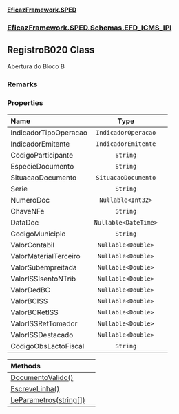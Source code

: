 #### [EficazFramework.SPED](EficazFrameworkSPED.md 'EficazFramework SPED')
### [EficazFramework.SPED.Schemas.EFD_ICMS_IPI](EficazFramework.SPED.Schemas.EFD_ICMS_IPI.md 'EficazFramework.SPED.Schemas.EFD_ICMS_IPI')

## RegistroB020 Class

Abertura do Bloco B

### Remarks
### Properties

| Name | Type | |
| :--- | :---: | :--- |
| IndicadorTipoOperacao | `IndicadorOperacao` |  |
| IndicadorEmitente | `IndicadorEmitente` |  |
| CodigoParticipante | `String` |  |
| EspecieDocumento | `String` |  |
| SituacaoDocumento | `SituacaoDocumento` |  |
| Serie | `String` |  |
| NumeroDoc | `Nullable<Int32>` |  |
| ChaveNFe | `String` |  |
| DataDoc | `Nullable<DateTime>` |  |
| CodigoMunicipio | `String` |  |
| ValorContabil | `Nullable<Double>` |  |
| ValorMaterialTerceiro | `Nullable<Double>` |  |
| ValorSubempreitada | `Nullable<Double>` |  |
| ValorISSIsentoNTrib | `Nullable<Double>` |  |
| ValorDedBC | `Nullable<Double>` |  |
| ValorBCISS | `Nullable<Double>` |  |
| ValorBCRetISS | `Nullable<Double>` |  |
| ValorISSRetTomador | `Nullable<Double>` |  |
| ValorISSDestacado | `Nullable<Double>` |  |
| CodigoObsLactoFiscal | `String` |  |

| Methods | |
| :--- | :--- |
| [DocumentoValido()](EficazFramework.SPED.Schemas.EFD_ICMS_IPI/RegistroB020/DocumentoValido().md 'EficazFramework.SPED.Schemas.EFD_ICMS_IPI.RegistroB020.DocumentoValido()') | |
| [EscreveLinha()](EficazFramework.SPED.Schemas.EFD_ICMS_IPI/RegistroB020/EscreveLinha().md 'EficazFramework.SPED.Schemas.EFD_ICMS_IPI.RegistroB020.EscreveLinha()') | |
| [LeParametros(string[])](EficazFramework.SPED.Schemas.EFD_ICMS_IPI/RegistroB020/LeParametros(string[]).md 'EficazFramework.SPED.Schemas.EFD_ICMS_IPI.RegistroB020.LeParametros(string[])') | |
